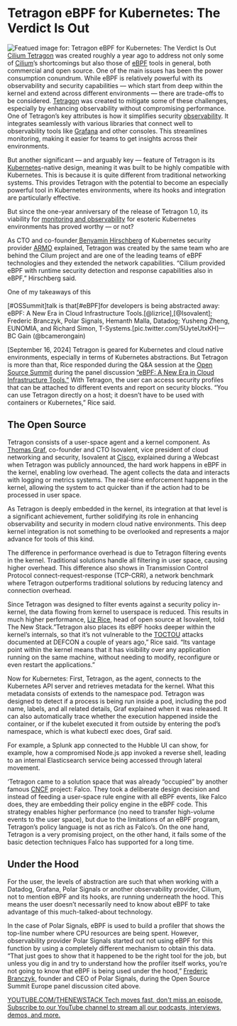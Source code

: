 # Tetragon eBPF for Kubernetes: The Verdict Is Out
![Featued image for: Tetragon eBPF for Kubernetes: The Verdict Is Out](https://cdn.thenewstack.io/media/2024/09/abea659d-getty-images-pkuhk2_sqla-unsplash-1024x683.jpg)
[Cilium Tetragon](https://github.com/cilium/tetragon) was created roughly a year ago to address not only some of [Cilium](https://thenewstack.io/cilium-cncf-graduation-could-mean-better-observability-security-with-ebpf/)’s shortcomings but also those of [eBPF](https://thenewstack.io/what-is-ebpf/) tools in general, both commercial and open source. One of the main issues has been the power consumption conundrum. While eBPF is relatively powerful with its observability and security capabilities — which start from deep within the kernel and extend across different environments — there are trade-offs to be considered. [Tetragon](https://thenewstack.io/tetragon-1-0-promises-a-new-era-of-kubernetes-security-and-observability/) was created to mitigate some of these challenges, especially by enhancing observability without compromising performance.
One of Tetragon’s key attributes is how it simplifies security [observability](https://thenewstack.io/observability/). It integrates seamlessly with various libraries that connect well to observability tools like [Grafana](https://thenewstack.io/grafana-relies-on-embrace-to-pull-mobile-data/) and other consoles. This streamlines monitoring, making it easier for teams to get insights across their environments.

But another significant — and arguably key — feature of Tetragon is its [Kubernetes](https://thenewstack.io/kubernetes/)-native design, meaning it was built to be highly compatible with Kubernetes. This is because it is quite different from traditional networking systems. This provides Tetragon with the potential to become an especially powerful tool in Kubernetes environments, where its hooks and integration are particularly effective.

But since the one-year anniversary of the release of Tetragon 1.0, its viability for [monitoring and observability](https://thenewstack.io/monitoring-vs-observability-whats-the-difference/) for esoteric Kubernetes environments has proved worthy — or not?

As CTO and co-founder[ Benyamin Hirschberg](https://www.linkedin.com/in/ben-hirschberg-66141890/?originalSubdomain=il) of Kubernetes security provider [ARMO](https://www.armosec.io/) explained, Tetragon was created by the same team who are behind the Cilum project and are one of the leading teams of eBPF technologies and they extended the network capabilities. “Cilium provided eBPF with runtime security detection and response capabilities also in eBPF,” Hirschberg said.

One of my takeaways of this

[#OSSummit]talk is that[#eBPF]for developers is being abstracted away: eBPF: A New Era in Cloud Infrastructure Tools.[@lizrice],[@Isovalent]; Frederic Branczyk, Polar Signals, Hemanth Malla, Datadog; Yusheng Zheng, EUNOMIA, and Richard Simon, T-Systems.[pic.twitter.com/5UyteUtxKH]— BC Gain (@bcamerongain)

[September 16, 2024]
Tetragon is geared for Kubernetes and cloud native environments, especially in terms of Kubernetes abstractions. But Tetragon is more than that, Rice responded during the Q&A session at the [Open Source Summit](https://events.linuxfoundation.org/open-source-summit-europe/) during the panel discussion [“eBPF: A New Era in Cloud Infrastructure Tools.”](https://events.linuxfoundation.org/open-source-summit-europe/program/schedule/?utm_source=google&utm_medium=paid-search&utm_campaign=osseu_2024&utm_term=events-emea-search-lf-osseu_2024&utm_content=osseu_sitelink&campaignid=21416652713&adgroupid=164409738936&creative=703929171036&matchtype=b&network=g&device=c&keyword=open%20source%20summit%20europe%202024&utm_term=open%20source%20summit%20europe%202024&utm_campaign=Events+-+EMEA+-+Search+-+LF&utm_source=google&utm_medium=ppc&hsa_acc=8666746580&hsa_cam=21416652713&hsa_grp=164409738936&hsa_ad=703929171036&hsa_src=g&hsa_tgt=kwd-2321727920560&hsa_kw=open%20source%20summit%20europe%202024&hsa_mt=b&hsa_net=adwords&hsa_ver=3&gad_source=1&gclid=CjwKCAjw_4S3BhAAEiwA_64Yhk3ygWQGzaTHmF7LjsF1Omlc4fprf__dXG2Q0UH4C36aUcjERr4wnBoCuEMQAvD_BwE) With Tetragon, the user can access security profiles that can be attached to different events and report on security blocks. “You can use Tetragon directly on a host; it doesn’t have to be used with containers or Kubernetes,” Rice said.

## The Open Source
Tetragon consists of a user-space agent and a kernel component. As [Thomas Graf](https://www.linkedin.com/in/thomas-graf-73104547/?originalSubdomain=ch), co-founder and CTO Isovalent, vice president of cloud networking and security, Isovalent at [Cisco](http://cisco.com/?utm_content=inline+mention), explained during a Webcast when Tetragon was publicly announced, the hard work happens in eBPF in the kernel, enabling low overhead. The agent collects the data and interacts with logging or metrics systems. The real-time enforcement happens in the kernel, allowing the system to act quicker than if the action had to be processed in user space.

As Tetragon is deeply embedded in the kernel, its integration at that level is a significant achievement, further solidifying its role in enhancing observability and security in modern cloud native environments. This deep kernel integration is not something to be overlooked and represents a major advance for tools of this kind.

The difference in performance overhead is due to Tetragon filtering events in the kernel. Traditional solutions handle all filtering in user space, causing higher overhead. This difference also shows in Transmission Control Protocol connect-request-response (TCP-CRR), a network benchmark where Tetragon outperforms traditional solutions by reducing latency and connection overhead.

Since Tetragon was designed to filter events against a security policy in-kernel, the data flowing from kernel to userspace is reduced. This results in much higher performance, [Liz Rice](https://www.linkedin.com/in/lizrice/?originalSubdomain=uk), head of open source at Isovalent, told The New Stack.”Tetragon also places its eBPF hooks deeper within the kernel’s internals, so that it’s not vulnerable to the [TOCTOU](https://nordvpn.com/cybersecurity/glossary/toctou-attack/) attacks documented at DEFCON a couple of years ago,” Rice said. “Its vantage point within the kernel means that it has visibility over any application running on the same machine, without needing to modify, reconfigure or even restart the applications.”

Now for Kubernetes: First, Tetragon, as the agent, connects to the Kubernetes API server and retrieves metadata for the kernel. What this metadata consists of extends to the namespace pod. Tetragon was designed to detect if a process is being run inside a pod, including the pod name, labels, and all related details, Graf explained when it was released. It can also automatically trace whether the execution happened inside the container, or if the kubelet executed it from outside by entering the pod’s namespace, which is what kubectl exec does, Graf said.

For example, a Splunk app connected to the Hubble UI can show, for example, how a compromised Node.js app invoked a reverse shell, leading to an internal Elasticsearch service being accessed through lateral movement.

‘Tetragon came to a solution space that was already “occupied” by another famous [CNCF](https://cncf.io/?utm_content=inline+mention) project: Falco. They took a deliberate design decision and instead of feeding a user-space rule engine with all eBPF events, like Falco does, they are embedding their policy engine in the eBPF code. This strategy enables higher performance (no need to transfer high-volume events to the user space), but due to the limitations of an eBPF program, Tetragon’s policy language is not as rich as Falco’s. On the one hand, Tetragon is a very promising project, on the other hand, it fails some of the basic detection techniques Falco has supported for a long time.

## Under the Hood
For the user, the levels of abstraction are such that when working with a Datadog, Grafana, Polar Signals or another observability provider, Cilium, not to mention eBPF and its hooks, are running underneath the hood. This means the user doesn’t necessarily need to know about eBPF to take advantage of this much-talked-about technology.

In the case of Polar Signals, eBPF is used to build a profiler that shows the top-line number where CPU resources are being spent. However, observability provider Polar Signals started out not using eBPF for this function by using a completely different mechanism to obtain this data. “That just goes to show that it happened to be the right tool for the job, but unless you dig in and try to understand how the profiler itself works, you’re not going to know that eBPF is being used under the hood,” [Frederic Branczyk,](https://de.linkedin.com/in/frederic-branczyk) founder and CEO of Polar Signals, during the Open Source Summit Europe panel discussion cited above.

[
YOUTUBE.COM/THENEWSTACK
Tech moves fast, don't miss an episode. Subscribe to our YouTube
channel to stream all our podcasts, interviews, demos, and more.
](https://youtube.com/thenewstack?sub_confirmation=1)